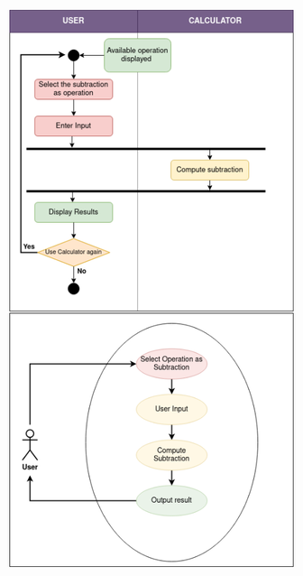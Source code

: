 ![Image of Yaktocat](BehaviouralConversionSubstraction.png)
![Image of Yaktocat](StructuralConversionSubtraction.png)
